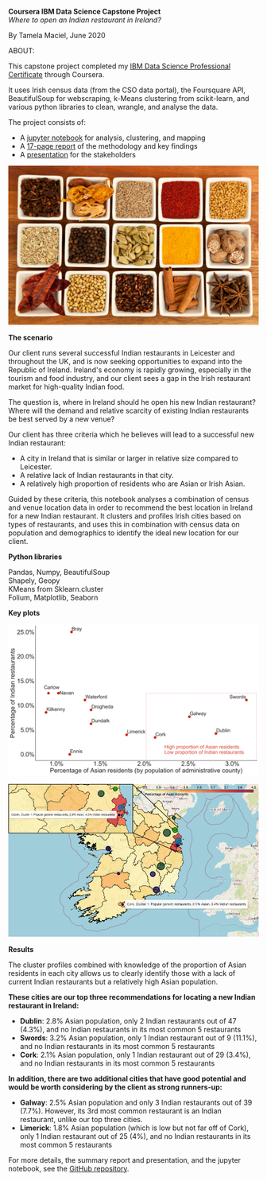 **Coursera IBM Data Science Capstone Project**  
*Where to open an Indian restaurant in Ireland?* 

By Tamela Maciel, June 2020

ABOUT:

This capstone project completed my [IBM Data Science Professional Certificate](https://www.youracclaim.com/badges/c8c31d0a-d9d9-447c-bd4f-83859df6a4f1/linked_in_profile) through Coursera.

It uses Irish census data (from the CSO data portal), the Foursquare API, BeautifulSoup for webscraping, k-Means clustering from scikit-learn, and various python libraries to clean, wrangle, and analyse the data.

The project consists of:  
* A [jupyter notebook](https://github.com/tamelamaciel/capstone-IBM-Data-Science/blob/master/Capstone%20Project%20-%20IBM%20Data%20Science%20course.ipynb) for analysis, clustering, and mapping
* A [17-page report](/pdf/presentation.pdf) of the methodology and key findings
* A [presentation](https://github.com/tamelamaciel/capstone-IBM-Data-Science/blob/master/presentation/presentation.pdf) for the stakeholders

![alt text](https://raw.githubusercontent.com/tamelamaciel/capstone-IBM-Data-Science/master/report/images/Indian_Spices.jpg "indian spices")

**The scenario**  

Our client runs several successful Indian restaurants in Leicester and throughout the UK, and is now seeking opportunities to expand into the Republic of Ireland. Ireland's economy is rapidly growing, especially in the tourism and food industry, and our client sees a gap in the Irish restaurant market for high-quality Indian food. 

The question is, where in Ireland should he open his new Indian restaurant? Where will the demand and relative scarcity of existing Indian restaurants be best served by a new venue?

Our client has three criteria which he believes will lead to a successful new Indian restaurant:
- A city in Ireland that is similar or larger in relative size compared to Leicester.
- A relative lack of Indian restaurants in that city.
- A relatively high proportion of residents who are Asian or Irish Asian.

Guided by these criteria, this notebook analyses a combination of census and venue location data in order to recommend the best location in Ireland for a new Indian restaurant. It clusters and profiles Irish cities based on types of restaurants, and uses this in combination with census data on population and demographics to identify the ideal new location for our client.

**Python libraries**

Pandas, Numpy, BeautifulSoup  
Shapely, Geopy  
KMeans from Sklearn.cluster  
Folium, Matplotlib, Seaborn  

**Key plots**

![alt text](https://raw.githubusercontent.com/tamelamaciel/capstone-IBM-Data-Science/master/report/images/percentage_asian_vs_indian_restaurants_scatterplot.png "scatter plot")

![alt text](https://raw.githubusercontent.com/tamelamaciel/capstone-IBM-Data-Science/master/report/images/final_cluster_map_inset.png "final choropleth")

**Results**

The cluster profiles combined with knowledge of the proportion of Asian residents in each city allows us to clearly identify those with a lack of current Indian restaurants but a relatively high Asian population. 

**These cities are our top three recommendations for locating a new Indian restaurant in Ireland:**

- **Dublin**: 2.8% Asian population, only 2 Indian restaurants out of 47 (4.3%), and no Indian restaurants in its most common 5 restaurants
- **Swords**: 3.2% Asian population, only 1 Indian restaurant out of 9 (11.1%), and no Indian restaurants in its most common 5 restaurants
- **Cork**: 2.1% Asian population, only 1 Indian restaurant out of 29 (3.4%), and no Indian restaurants in its most common 5 restaurants

**In addition, there are two additional cities that have good potential and would be worth considering by the client as strong runners-up:**

- **Galway**: 2.5% Asian population and only 3 Indian restaurants out of 39 (7.7%). However, its 3rd most common restaurant is an Indian restaurant, unlike our top three cities.
- **Limerick**: 1.8% Asian population (which is low but not far off of Cork), only 1 Indian restaurant out of 25 (4%), and no Indian restaurants in its most common 5 restaurants

For more details, the summary report and presentation, and the jupyter notebook, see the [GitHub repository](https://github.com/tamelamaciel/capstone-IBM-Data-Science).
